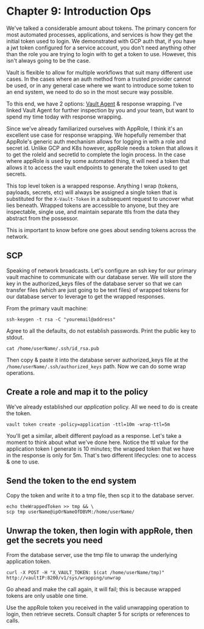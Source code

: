 # Chapter 9: Introduction Ops
We've talked a considerable amount about tokens. The primary concern for most automated processes, applications, and services is how they get the initial token used to login. We demonstrated with GCP auth that, if you have a jwt token configured for a service account, you don't need anything other than the role you are trying to login with to get a token to use. However, this isn't always going to be the case.

Vault is flexible to allow for multiple workflows that suit many different use cases. In the cases where an auth method from a trusted provider cannot be used, or in any general case where we want to introduce some token to an end system, we need to do so in the most secure way possible.

To this end, we have 2 options: [Vault Agent](https://www.vaultproject.io/docs/agent/) & response wrapping. I've linked Vault Agent for further inspection by you and your team, but want to spend my time today with response wrapping.

Since we've already familiarized ourselves with AppRole, I think it's an excellent use case for response wrapping. We hopefully remember that AppRole's generic auth mechanism allows for logging in with a role and secret id. Unlike GCP and K8s however, appRole needs a token that allows it to get the roleId and secretId to complete the login process. In the case where appRole is used by some automated thing, it will need a token that allows it to access the vault endpoints to generate the token used to get secrets.

This top level token is a wrapped response. Anything I wrap (tokens, payloads, secrets, etc) will always be assigned a single token that is substituted for the `X-Vault-Token` in a subsequent request to uncover what lies beneath. Wrapped tokens are accessible to anyone, but they are inspectable, single use, and maintain separate ttls from the data they abstract from the possessor.  

This is important to know before one goes about sending tokens across the network.

## SCP
Speaking of network broadcasts. Let's configure an ssh key for our primary vault machine to communicate with our database server. We will store the key in the authorized_keys files of the database server so that we can transfer files (which are just going to be text files) of wrapped tokens for our database server to leverage to get the wrapped responses.

From the primary vault machine:
```
ssh-keygen -t rsa -C "youremail@address"
```
Agree to all the defaults, do not establish passwords. Print the public key to stdout.
```
cat /home/userName/.ssh/id_rsa.pub
```
Then copy & paste it into the database server authorized_keys file at the `/home/userName/.ssh/authorized_keys` path. Now we can do some wrap operations.

## Create a role and map it to the policy
We've already established our _application_ policy. All we need to do is create the token.
```
vault token create -policy=application -ttl=10m -wrap-ttl=5m
```
You'll get a similar, albeit different payload as a response. Let's take a moment to think about what we've done here. Notice the ttl value for the application token I generate is 10 minutes; the wrapped token that we have in the response is only for 5m. That's two different lifecycles: one to access & one to use.

## Send the token to the end system
Copy the token and write it to a tmp file, then scp it to the database server.
```
echo theWrappedToken >> tmp && \
scp tmp userName@ipOrNameOfDBVM:/home/userName/
```

## Unwrap the token, then login with appRole, then get the secrets you need
From the database server, use the tmp file to unwrap the underlying application token.
```
curl -X POST -H "X_VAULT_TOKEN: $(cat /home/userName/tmp)" http://vaultIP:8200/v1/sys/wrapping/unwrap
```
Go ahead and make the call again, it will fail; this is because wrapped tokens are only usable one time.

Use the appRole token you received in the valid unwrapping operation to login, then retrieve secrets. Consult chapter 5 for scripts or references to calls.
